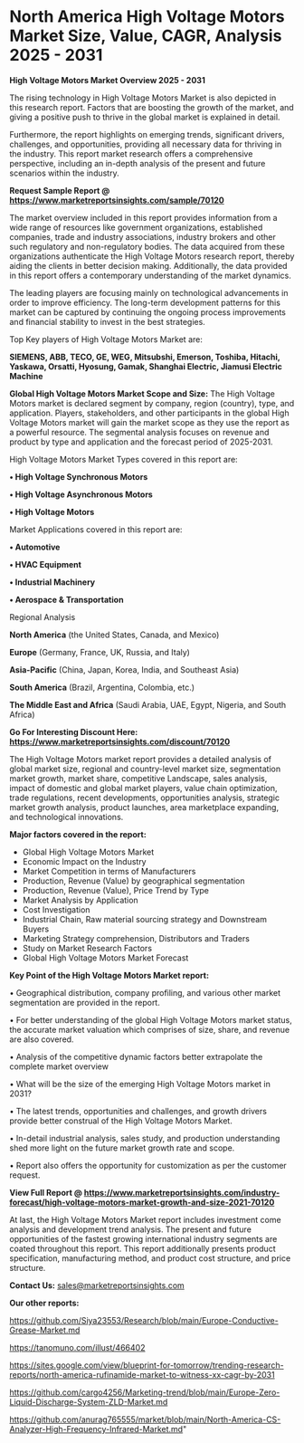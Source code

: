 # North America High Voltage Motors Market Size, Value, CAGR, Analysis 2025 - 2031

<Strong> High Voltage Motors Market Overview 2025 - 2031</strong>

The rising technology in High Voltage Motors Market is also depicted in this research report. Factors that are boosting the growth of the market, and giving a positive push to thrive in the global market is explained in detail.

Furthermore, the report highlights on emerging trends, significant drivers, challenges, and opportunities, providing all necessary data for thriving in the industry. This report market research offers a comprehensive perspective, including an in-depth analysis of the present and future scenarios within the industry.

<strong>Request Sample Report @ <a href=https://www.marketreportsinsights.com/sample/70120>https://www.marketreportsinsights.com/sample/70120</a></strong>

The market overview included in this report provides information from a wide range of resources like government organizations, established companies, trade and industry associations, industry brokers and other such regulatory and non-regulatory bodies. The data acquired from these organizations authenticate the High Voltage Motors research report, thereby aiding the clients in better decision making. Additionally, the data provided in this report offers a contemporary understanding of the market dynamics.

The leading players are focusing mainly on technological advancements in order to improve efficiency. The long-term development patterns for this market can be captured by continuing the ongoing process improvements and financial stability to invest in the best strategies.

Top Key players of High Voltage Motors Market are:

<strong>SIEMENS, ABB, TECO, GE, WEG, Mitsubshi, Emerson, Toshiba, Hitachi, Yaskawa, Orsatti, Hyosung, Gamak, Shanghai Electric, Jiamusi Electric Machine</strong>

<strong><b>Global High Voltage Motors Market Scope and Size:</b></strong>
The High Voltage Motors market is declared segment by company, region (country), type, and application. Players, stakeholders, and other participants in the global High Voltage Motors market will gain the market scope as they use the report as a powerful resource. The segmental analysis focuses on revenue and product by type and application and the forecast period of 2025-2031.

High Voltage Motors Market Types covered in this report are:

<strong>• High Voltage Synchronous Motors

• High Voltage Asynchronous Motors

• High Voltage Motors</strong>

Market Applications covered in this report are:

<strong>• Automotive

• HVAC Equipment

• Industrial Machinery

• Aerospace & Transportation</strong> 

Regional Analysis

<strong>North America</strong> (the United States, Canada, and Mexico)

<strong>Europe</strong> (Germany, France, UK, Russia, and Italy)

<strong>Asia-Pacific</strong> (China, Japan, Korea, India, and Southeast Asia)

<strong>South America</strong> (Brazil, Argentina, Colombia, etc.)

<strong>The Middle East and Africa</strong> (Saudi Arabia, UAE, Egypt, Nigeria, and South Africa)

<strong>Go For Interesting Discount Here: <a href=https://www.marketreportsinsights.com/discount/70120>https://www.marketreportsinsights.com/discount/70120</a></strong>

The High Voltage Motors market report provides a detailed analysis of global market size, regional and country-level market size, segmentation market growth, market share, competitive Landscape, sales analysis, impact of domestic and global market players, value chain optimization, trade regulations, recent developments, opportunities analysis, strategic market growth analysis, product launches, area marketplace expanding, and technological innovations.

<strong><b>Major factors covered in the report:</b></strong>
<ul>
  <li>Global High Voltage Motors Market </li>
  <li>Economic Impact on the Industry</li>
  <li>Market Competition in terms of Manufacturers</li>
  <li>Production, Revenue (Value) by geographical segmentation</li>
  <li>Production, Revenue (Value), Price Trend by Type</li>
  <li>Market Analysis by Application</li>
  <li>Cost Investigation</li>
  <li>Industrial Chain, Raw material sourcing strategy and Downstream Buyers</li>
  <li>Marketing Strategy comprehension, Distributors and Traders</li>
  <li>Study on Market Research Factors</li>
  <li>Global High Voltage Motors Market Forecast</li>
</ul>

<strong><b>Key Point of the High Voltage Motors Market report:</b></strong>

• Geographical distribution, company profiling, and various other market segmentation are provided in the report.

• For better understanding of the global High Voltage Motors market status, the accurate market valuation which comprises of size, share, and revenue are also covered.

• Analysis of the competitive dynamic factors better extrapolate the complete market overview

• What will be the size of the emerging High Voltage Motors market in 2031?

• The latest trends, opportunities and challenges, and growth drivers provide better construal of the High Voltage Motors Market.

• In-detail industrial analysis, sales study, and production understanding shed more light on the future market growth rate and scope.

• Report also offers the opportunity for customization as per the customer request.

<strong><b>View Full Report @ <a href=https://www.marketreportsinsights.com/industry-forecast/high-voltage-motors-market-growth-and-size-2021-70120>https://www.marketreportsinsights.com/industry-forecast/high-voltage-motors-market-growth-and-size-2021-70120</a></b></strong>


At last, the High Voltage Motors Market report includes investment come analysis and development trend analysis. The present and future opportunities of the fastest growing international industry segments are coated throughout this report. This report additionally presents product specification, manufacturing method, and product cost structure, and price structure.

<strong>Contact Us:</strong>
sales@marketreportsinsights.com

<strong>Our other reports:</strong>

<a href=https://github.com/Siya23553/Research/blob/main/Europe-Conductive-Grease-Market.md>https://github.com/Siya23553/Research/blob/main/Europe-Conductive-Grease-Market.md</a>

<a href=https://tanomuno.com/illust/466402>https://tanomuno.com/illust/466402</a>

<a href=https://sites.google.com/view/blueprint-for-tomorrow/trending-research-reports/north-america-rufinamide-market-to-witness-xx-cagr-by-2031>https://sites.google.com/view/blueprint-for-tomorrow/trending-research-reports/north-america-rufinamide-market-to-witness-xx-cagr-by-2031</a>

<a href=https://github.com/cargo4256/Marketing-trend/blob/main/Europe-Zero-Liquid-Discharge-System-ZLD-Market.md>https://github.com/cargo4256/Marketing-trend/blob/main/Europe-Zero-Liquid-Discharge-System-ZLD-Market.md</a>

<a href=https://github.com/anurag765555/market/blob/main/North-America-CS-Analyzer-High-Frequency-Infrared-Market.md>https://github.com/anurag765555/market/blob/main/North-America-CS-Analyzer-High-Frequency-Infrared-Market.md</a>"
